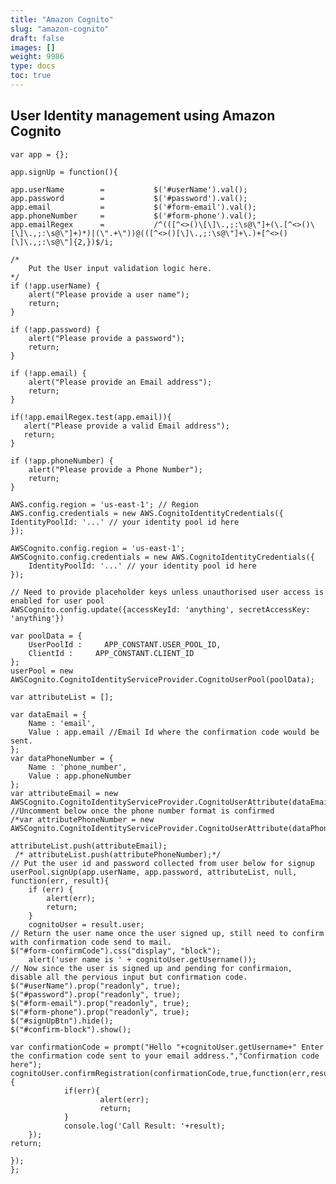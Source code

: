```yaml
---
title: "Amazon Cognito"
slug: "amazon-cognito"
draft: false
images: []
weight: 9986
type: docs
toc: true
---
```


## User Identity management using Amazon Cognito
    var app = {};

    app.signUp = function(){
  
    app.userName        =           $('#userName').val();
    app.password        =           $('#password').val();
    app.email           =           $('#form-email').val();
    app.phoneNumber     =           $('#form-phone').val();
    app.emailRegex      =           /^(([^<>()\[\]\.,;:\s@\"]+(\.[^<>()\[\]\.,;:\s@\"]+)*)|(\".+\"))@(([^<>()[\]\.,;:\s@\"]+\.)+[^<>()[\]\.,;:\s@\"]{2,})$/i;
    
    /*
        Put the User input validation logic here.
    */
    if (!app.userName) {
        alert("Please provide a user name");
        return;
    }

    if (!app.password) {
        alert("Please provide a password");
        return;
    }

    if (!app.email) {
        alert("Please provide an Email address");
        return;
    } 

    if(!app.emailRegex.test(app.email)){
       alert("Please provide a valid Email address");
       return; 
    }

    if (!app.phoneNumber) {
        alert("Please provide a Phone Number");
        return;
    }

    AWS.config.region = 'us-east-1'; // Region
    AWS.config.credentials = new AWS.CognitoIdentityCredentials({
    IdentityPoolId: '...' // your identity pool id here
    });

    AWSCognito.config.region = 'us-east-1';
    AWSCognito.config.credentials = new AWS.CognitoIdentityCredentials({
        IdentityPoolId: '...' // your identity pool id here
    });

    // Need to provide placeholder keys unless unauthorised user access is enabled for user pool
    AWSCognito.config.update({accessKeyId: 'anything', secretAccessKey: 'anything'})

    var poolData = { 
        UserPoolId :     APP_CONSTANT.USER_POOL_ID,
        ClientId :     APP_CONSTANT.CLIENT_ID
    };
    userPool = new   AWSCognito.CognitoIdentityServiceProvider.CognitoUserPool(poolData);

    var attributeList = [];

    var dataEmail = {
        Name : 'email',
        Value : app.email //Email Id where the confirmation code would be sent.
    };
    var dataPhoneNumber = {
        Name : 'phone_number',
        Value : app.phoneNumber
    };
    var attributeEmail = new AWSCognito.CognitoIdentityServiceProvider.CognitoUserAttribute(dataEmail);
    //Uncomment below once the phone number format is confirmed
    /*var attributePhoneNumber = new AWSCognito.CognitoIdentityServiceProvider.CognitoUserAttribute(dataPhoneNumber);*/

    attributeList.push(attributeEmail);
     /* attributeList.push(attributePhoneNumber);*/
    // Put the user id and password collected from user below for signup
    userPool.signUp(app.userName, app.password, attributeList, null, function(err, result){
        if (err) {
            alert(err);
            return;
        }
        cognitoUser = result.user;
    // Return the user name once the user signed up, still need to confirm with confirmation code send to mail.
    $("#form-confirmCode").css("display", "block");
        alert('user name is ' + cognitoUser.getUsername());
    // Now since the user is signed up and pending for confirmaion, disable all the pervious input but confirmation code.
    $("#userName").prop("readonly", true);
    $("#password").prop("readonly", true);
    $("#form-email").prop("readonly", true);
    $("#form-phone").prop("readonly", true);
    $("#signUpBtn").hide();
    $("#confirm-block").show();
    
    var confirmationCode = prompt("Hello "+cognitoUser.getUsername+" Enter the confirmation code sent to your email address.","Confirmation code here");    
    cognitoUser.confirmRegistration(confirmationCode,true,function(err,result){
                if(err){
                        alert(err);
                        return;
                }
                console.log('Call Result: '+result);
        });
    return;
    
    });
    };

